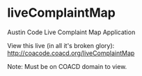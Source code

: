 # liveComplaintMap
Austin Code Live Complaint Map Application

View this live (in all it's broken glory):
http://coacode.coacd.org/liveComplaintMap

Note: Must be on COACD domain to view.
